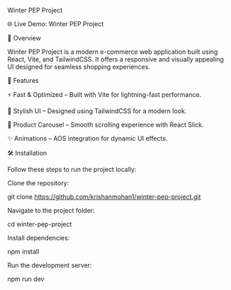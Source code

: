 Winter PEP Project

🌐 Live Demo: Winter PEP Project

📌 Overview

Winter PEP Project is a modern e-commerce web application built using React, Vite, and TailwindCSS. It offers a responsive and visually appealing UI designed for seamless shopping experiences.

🚀 Features

⚡ Fast & Optimized – Built with Vite for lightning-fast performance.

🎨 Stylish UI – Designed using TailwindCSS for a modern look.

🛒 Product Carousel – Smooth scrolling experience with React Slick.

✨ Animations – AOS integration for dynamic UI effects.

🛠️ Installation

Follow these steps to run the project locally:

Clone the repository:

git clone https://github.com/krishanmohan1/winter-pep-project.git

Navigate to the project folder:

cd winter-pep-project

Install dependencies:

npm install

Run the development server:

npm run dev

